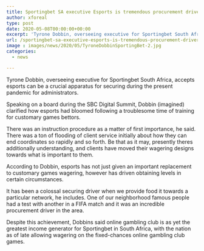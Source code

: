 ```yaml
---
title: Sportingbet SA executive Esports is tremendous procurement driver
author: xforeal 
type: post
date: 2020-05-08T00:00:00+00:00
excerpt: 'Tyrone Dobbin, overseeing executive for Sportingbet South Africa, accepts esports can be a crucial apparatus for securing during the present pandemic for operators '
url: /sportingbet-sa-executive-esports-is-tremendous-procurement-driver/
image : images/news/2020/05/TyroneDobbinSportingBet-2.jpg
categories:
  - news

---
```

Tyrone Dobbin, overseeing executive for Sportingbet South Africa, accepts esports can be a crucial apparatus for securing during the present pandemic for administrators. 

Speaking on a board during the SBC Digital Summit, Dobbin (imagined) clarified how esports had bloomed following a troublesome time of training for customary games bettors. 

There was an instruction procedure as a matter of first importance, he said. There was a ton of flooding of client service initially about how they can end coordinates so rapidly and so forth. Be that as it may, presently theres additionally understanding, and clients have moved their wagering designs towards what is important to them. 

According to Dobbin, esports has not just given an important replacement to customary games wagering, however has driven obtaining levels in certain circumstances. 

It has been a colossal securing driver when we provide food it towards a particular network, he includes. One of our neighborhood famous people had a test with another in a FIFA match and it was an incredible procurement driver in the area. 

Despite this achievement, Dobbins said online gambling club is as yet the greatest income generator for Sportingbet in South Africa, with the nation as of late allowing wagering on the fixed-chances online gambling club games.